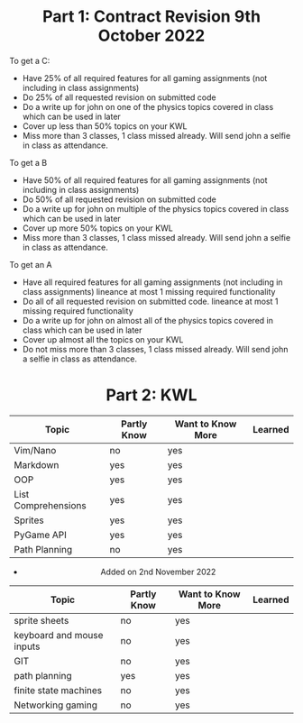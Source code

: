# <center>Part 1: Contract Revision 9th October 2022</center>

To get a C:
* Have 25% of all required features for all gaming assignments (not including in class assignments)
* Do 25% of all requested revision on submitted code
* Do a write up for john on one of the physics topics covered in class which can be used in later
* Cover up less than 50% topics on your KWL
* Miss more than 3 classes, 1 class missed already. Will send john a selfie in class as attendance.


To get a B
* Have 50% of all required features for all gaming assignments (not including in class assignments)
* Do 50% of all requested revision on submitted code
* Do a write up for john on multiple of the physics topics covered in class which can be used in later
* Cover up more 50% topics on your KWL
* Miss more than 3 classes, 1 class missed already. Will send john a selfie in class as attendance.


 To get an A
* Have all required features for all gaming assignments (not including in class assignments) lineance at most 1 missing required functionality
* Do all of all requested revision on submitted code. lineance at most 1 missing required functionality
* Do a write up for john on almost all of the physics topics covered in class which can be used in later
* Cover up almost all the topics on your KWL
* Do not miss more than 3 classes, 1 class missed already. Will send john a selfie in class as attendance.



# <center>Part 2: KWL</center>
|Topic                       |Partly Know  |Want to Know More | Learned |
|--------------------------- |-------------|------------------|---------|
|Vim/Nano                    |no           | yes              |         |
|Markdown                    |yes          | yes              |         |
|OOP                         |yes          | yes              |         |
|List Comprehensions         |yes          | yes              |         |
|Sprites                     |yes          | yes              |         |
|PyGame API                  |yes          | yes              |         |
|Path Planning               |no           | yes              |         |

* <center>Added on 2nd November 2022</center>

|Topic                       |Partly Know  |Want to Know More | Learned |
|--------------------------- |-------------|------------------|---------|
|sprite sheets               |no           | yes              |         |
|keyboard and mouse inputs   |no           | yes              |         |
|GIT                         |no           | yes              |         |
|path planning               |yes          | yes              |         |
|finite state machines       |no           | yes              |         |
|Networking gaming           |no           | yes              |         |